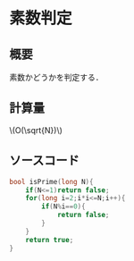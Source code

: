 # 素数判定
## 概要
素数かどうかを判定する．
## 計算量
\\(O(\sqrt{N})\\)
## ソースコード
```cpp
bool isPrime(long N){
    if(N<=1)return false;
    for(long i=2;i*i<=N;i++){
        if(N%i==0){
            return false;
        }
    }
    return true;
}
```
